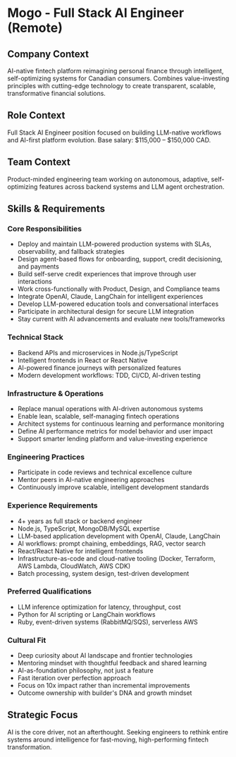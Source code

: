 # Mogo - Full Stack AI Engineer (Remote)

## Company Context
AI-native fintech platform reimagining personal finance through intelligent, self-optimizing systems for Canadian consumers. Combines value-investing principles with cutting-edge technology to create transparent, scalable, transformative financial solutions.

## Role Context
Full Stack AI Engineer position focused on building LLM-native workflows and AI-first platform evolution. Base salary: $115,000 – $150,000 CAD.

## Team Context
Product-minded engineering team working on autonomous, adaptive, self-optimizing features across backend systems and LLM agent orchestration.

## Skills & Requirements

### Core Responsibilities
- Deploy and maintain LLM-powered production systems with SLAs, observability, and fallback strategies
- Design agent-based flows for onboarding, support, credit decisioning, and payments
- Build self-serve credit experiences that improve through user interactions
- Work cross-functionally with Product, Design, and Compliance teams
- Integrate OpenAI, Claude, LangChain for intelligent experiences
- Develop LLM-powered education tools and conversational interfaces
- Participate in architectural design for secure LLM integration
- Stay current with AI advancements and evaluate new tools/frameworks

### Technical Stack
- Backend APIs and microservices in Node.js/TypeScript
- Intelligent frontends in React or React Native
- AI-powered finance journeys with personalized features
- Modern development workflows: TDD, CI/CD, AI-driven testing

### Infrastructure & Operations
- Replace manual operations with AI-driven autonomous systems
- Enable lean, scalable, self-managing fintech operations
- Architect systems for continuous learning and performance monitoring
- Define AI performance metrics for model behavior and user impact
- Support smarter lending platform and value-investing experience

### Engineering Practices
- Participate in code reviews and technical excellence culture
- Mentor peers in AI-native engineering approaches
- Continuously improve scalable, intelligent development standards

### Experience Requirements
- 4+ years as full stack or backend engineer
- Node.js, TypeScript, MongoDB/MySQL expertise
- LLM-based application development with OpenAI, Claude, LangChain
- AI workflows: prompt chaining, embeddings, RAG, vector search
- React/React Native for intelligent frontends
- Infrastructure-as-code and cloud-native tooling (Docker, Terraform, AWS Lambda, CloudWatch, AWS CDK)
- Batch processing, system design, test-driven development

### Preferred Qualifications
- LLM inference optimization for latency, throughput, cost
- Python for AI scripting or LangChain workflows
- Ruby, event-driven systems (RabbitMQ/SQS), serverless AWS

### Cultural Fit
- Deep curiosity about AI landscape and frontier technologies
- Mentoring mindset with thoughtful feedback and shared learning
- AI-as-foundation philosophy, not just a feature
- Fast iteration over perfection approach
- Focus on 10x impact rather than incremental improvements
- Outcome ownership with builder's DNA and growth mindset

## Strategic Focus
AI is the core driver, not an afterthought. Seeking engineers to rethink entire systems around intelligence for fast-moving, high-performing fintech transformation.

